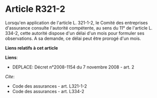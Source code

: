 # Article R321-2

Lorsqu'en application de l'article L. 321-1-2, le Comité des entreprises d'assurance consulte l'autorité compétente, au sens
du 11° de l'article L. 334-2, cette autorité dispose d'un délai d'un mois pour formuler ses observations. A sa demande, ce
délai peut être prorogé d'un mois.

**Liens relatifs à cet article**

**Liens**:

  - DEPLACE: Décret n°2008-1154 du 7 novembre 2008 - art. 2

_Cite_:

  - Code des assurances - art. L321-1-2
  - Code des assurances - art. L334-2
